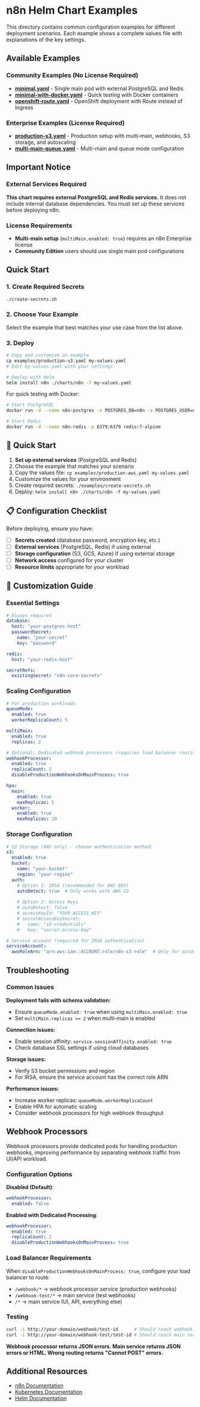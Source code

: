 # n8n Helm Chart Examples

This directory contains common configuration examples for different deployment scenarios. Each example shows a complete values file with explanations of the key settings.

## Available Examples

### Community Examples (No License Required)
- **[minimal.yaml](./minimal.yaml)** - Single main pod with external PostgreSQL and Redis
- **[minimal-with-docker.yaml](./minimal-with-docker.yaml)** - Quick testing with Docker containers
- **[openshift-route.yaml](./openshift-route.yaml)** - OpenShift deployment with Route instead of Ingress

### Enterprise Examples (License Required)
- **[production-s3.yaml](./production-s3.yaml)** - Production setup with multi-main, webhooks, S3 storage, and autoscaling
- **[multi-main-queue.yaml](./multi-main-queue.yaml)** - Multi-main and queue mode configuration


## Important Notice

### External Services Required
**This chart requires external PostgreSQL and Redis services.** It does not include internal database dependencies. You must set up these services before deploying n8n.

### License Requirements
- **Multi-main setup** (`multiMain.enabled: true`) requires an n8n Enterprise license
- **Community Edition** users should use single main pod configurations

## Quick Start

### 1. Create Required Secrets
```bash
./create-secrets.sh
```

### 2. Choose Your Example
Select the example that best matches your use case from the list above.

### 3. Deploy
```bash
# Copy and customize an example
cp examples/production-s3.yaml my-values.yaml
# Edit my-values.yaml with your settings

# Deploy with Helm
helm install n8n ./charts/n8n -f my-values.yaml
```

For quick testing with Docker:
```bash
# Start PostgreSQL
docker run -d --name n8n-postgres -e POSTGRES_DB=n8n -e POSTGRES_USER=n8n -e POSTGRES_PASSWORD=n8npassword -p 5432:5432 postgres:15

# Start Redis
docker run -d --name n8n-redis -p 6379:6379 redis:7-alpine
```

## 🚀 Quick Start

1. **Set up external services** (PostgreSQL and Redis)
2. Choose the example that matches your scenario
3. Copy the values file: `cp examples/production-aws.yaml my-values.yaml`
4. Customize the values for your environment
5. Create required secrets: `./examples/create-secrets.sh`
6. Deploy: `helm install n8n ./charts/n8n -f my-values.yaml`

## 📋 Configuration Checklist

Before deploying, ensure you have:

- [ ] **Secrets created** (database password, encryption key, etc.)
- [ ] **External services** (PostgreSQL, Redis) if using external
- [ ] **Storage configuration** (S3, GCS, Azure) if using external storage
- [ ] **Network access** configured for your cluster
- [ ] **Resource limits** appropriate for your workload

## 🔧 Customization Guide

### Essential Settings
```yaml
# Always required
database:
  host: "your-postgres-host"
  passwordSecret:
    name: "your-secret"
    key: "password"

redis:
  host: "your-redis-host"

secretRefs:
  existingSecret: "n8n-core-secrets"
```

### Scaling Configuration
```yaml
# For production workloads
queueMode:
  enabled: true
  workerReplicaCount: 5

multiMain:
  enabled: true
  replicas: 2

# Optional: Dedicated webhook processors (requires load balancer routing)
webhookProcessor:
  enabled: true
  replicaCount: 2
  disableProductionWebhooksOnMainProcess: true

hpa:
  main:
    enabled: true
    maxReplicas: 5
  worker:
    enabled: true 
    maxReplicas: 20
```

### Storage Configuration
```yaml
# S3 Storage (AWS only) - choose authentication method:
s3:
  enabled: true
  bucket:
    name: "your-bucket"
    region: "your-region"
  auth:
    # Option 1: IRSA (recommended for AWS EKS)
    autoDetect: true  # Only works with AWS S3
    
    # Option 2: Access Keys
    # autoDetect: false
    # accessKeyId: "YOUR_ACCESS_KEY"
    # secretAccessKeySecret:
    #   name: "s3-credentials"
    #   key: "secret-access-key"

# Service account (required for IRSA authentication)
serviceAccount:
  awsRoleArn: "arn:aws:iam::ACCOUNT:role/n8n-s3-role"  # Only for autoDetect: true
```

## Troubleshooting

### Common Issues

**Deployment fails with schema validation:**
- Ensure `queueMode.enabled: true` when using `multiMain.enabled: true`
- Set `multiMain.replicas >= 2` when multi-main is enabled

**Connection issues:**
- Enable session affinity: `service.sessionAffinity.enabled: true`
- Check database SSL settings if using cloud databases

**Storage issues:**
- Verify S3 bucket permissions and region
- For IRSA, ensure the service account has the correct role ARN

**Performance issues:**
- Increase worker replicas: `queueMode.workerReplicaCount`
- Enable HPA for automatic scaling
- Consider webhook processors for high webhook throughput

## Webhook Processors

Webhook processors provide dedicated pods for handling production webhooks, improving performance by separating webhook traffic from UI/API workload.

### Configuration Options

**Disabled (Default)**:
```yaml
webhookProcessor:
  enabled: false
```

**Enabled with Dedicated Processing**:
```yaml
webhookProcessor:
  enabled: true
  replicaCount: 2
  disableProductionWebhooksOnMainProcess: true
```

### Load Balancer Requirements

When `disableProductionWebhooksOnMainProcess: true`, configure your load balancer to route:
- `/webhook/*` → webhook processor service (production webhooks)
- `/webhook-test/*` → main service (test webhooks)  
- `/*` → main service (UI, API, everything else)

### Testing
```bash
curl -i http://your-domain/webhook/test-id      # Should reach webhook processor
curl -i http://your-domain/webhook-test/test-id # Should reach main service
```

**Webhook processor returns JSON errors. Main service returns JSON errors or HTML. Wrong routing returns "Cannot POST" errors.**

## Additional Resources

- [n8n Documentation](https://docs.n8n.io/)
- [Kubernetes Documentation](https://kubernetes.io/docs/)
- [Helm Documentation](https://helm.sh/docs/)